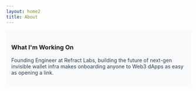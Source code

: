 ```yaml
---
layout: home2
title: About
---
```


<div class="intro-section">
    <h3>What I'm Working On</h3>
    <p class="highlight-text">
        Founding Engineer at Refract Labs, building the future of next-gen invisible wallet infra makes onboarding anyone to Web3 dApps as easy as opening a link.
    </p>
</div>

<style>
.intro-section {
    margin-bottom: 2em;
    padding: 1em;
    border-radius: 8px;
    background: #f8f9fa;
}

.highlight-text {
    font-size: 1em;
    color: #2c3e50;
    margin: 1em 0;
}
</style>
